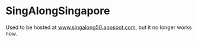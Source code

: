 # SingAlongSingapore

Used to be hosted at www.singalong50.appspot.com, but it no longer works now.
